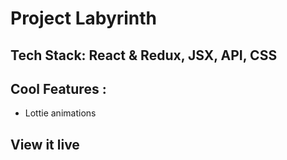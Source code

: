 # Project Labyrinth

## Tech Stack: React & Redux, JSX, API, CSS

## Cool Features :

- Lottie animations

## View it live
